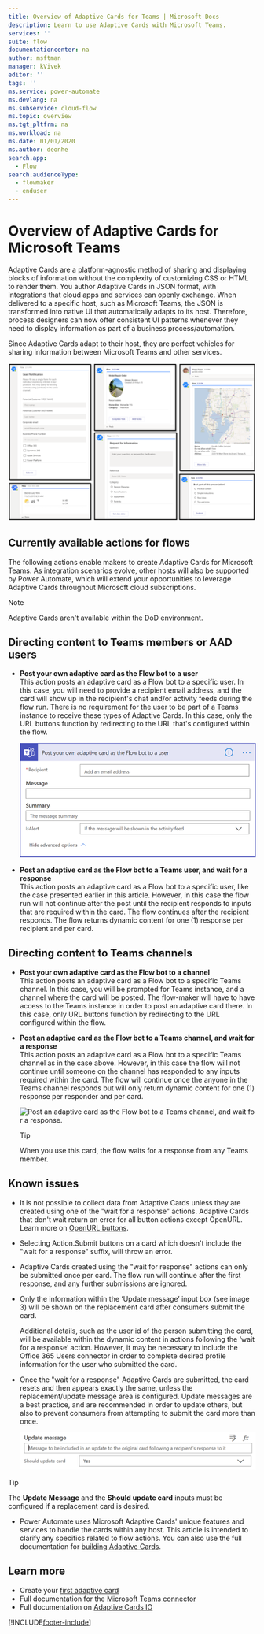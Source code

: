 ```yaml
---
title: Overview of Adaptive Cards for Teams | Microsoft Docs
description: Learn to use Adaptive Cards with Microsoft Teams.
services: ''
suite: flow
documentationcenter: na
author: msftman
manager: kVivek
editor: ''
tags: ''
ms.service: power-automate
ms.devlang: na
ms.subservice: cloud-flow
ms.topic: overview
ms.tgt_pltfrm: na
ms.workload: na
ms.date: 01/01/2020
ms.author: deonhe
search.app: 
  - Flow
search.audienceType: 
  - flowmaker
  - enduser
---
```

# Overview of Adaptive Cards for Microsoft Teams

Adaptive Cards are a platform-agnostic method of sharing and displaying blocks of information without the complexity of customizing CSS or HTML to render them. You author Adaptive Cards in JSON format, with integrations that cloud apps and services can openly exchange. When delivered to a specific host, such as Microsoft Teams, the JSON is transformed into native UI that automatically adapts to its host. Therefore, process designers can now offer consistent UI patterns whenever they need to display information as part of a business process/automation.
 
Since Adaptive Cards adapt to their host, they are perfect vehicles for sharing information between Microsoft Teams and other services.

  ![A screenshot of Adaptive Cards.](media/adaptive-cards/multi-adaptive-cards.png)
 
## Currently available actions for flows
 
The following actions enable makers to create Adaptive Cards for Microsoft Teams. As integration scenarios evolve, other hosts will also be supported by Power Automate, which will extend your opportunities to leverage Adaptive Cards throughout Microsoft cloud subscriptions.

> [!NOTE]
> Adaptive Cards aren't available within the DoD environment.
 
## Directing content to **Teams members or AAD users**
 
- **Post your own adaptive card as the Flow bot to a user**  
  This action posts an adaptive card as a Flow bot to a specific user. In this case, you will need to provide a recipient email address, and the card will show up in the recipient's chat and/or activity feeds during the flow run. There is no requirement for the user to be part of a Teams instance to receive these types of Adaptive Cards. In this case, only the URL buttons function by redirecting to the URL that's configured within the flow.

    ![Samples of adaptive cards.](media/adaptive-cards/top.png)
 
- **Post an adaptive card as the Flow bot to a Teams user, and wait for a response**  
  This action posts an adaptive card as a Flow bot to a specific user, like the case presented earlier in this article. However, in this case the flow run will not continue after the post until the recipient responds to inputs that are required within the card. The flow continues after the recipient responds. The flow returns dynamic content for one (1) response per recipient and per card.
 
## Directing content to **Teams channels**
 
- **Post your own adaptive card as the Flow bot to a channel**  
  This action posts an adaptive card as a Flow bot to a specific Teams channel. In this case, you will be prompted for Teams instance, and a channel where the card will be posted. The flow-maker will have to have access to the Teams instance in order to post an adaptive card there. In this case, only URL buttons function by redirecting to the URL configured within the flow.
 
- **Post an adaptive card as the Flow bot to a Teams channel, and wait for a response**  
  This action posts an adaptive card as a Flow bot to a specific Teams channel as in the case above. However, in this case the flow will not continue until someone on the channel has responded to any inputs required within the card. The flow will continue once the anyone in the Teams channel responds but will only return dynamic content for one (1) response per responder and per card.
 
     ![Post an adaptive card as the Flow bot to a Teams channel, and wait for a response.](media/adaptive-cards/bottom.png)

     >[!TIP]
     >When you use this card, the flow waits for a response from any Teams member.
 
 
## Known issues
 
- It is not possible to collect data from Adaptive Cards unless they are created using one of the "wait for a response" actions. Adaptive Cards that don't wait return an error for all button actions except OpenURL. Learn more on [OpenURL buttons](https://adaptivecards.io/explorer/Action.OpenUrl.html). 

- Selecting Action.Submit buttons on a card which doesn't include the "wait for a response" suffix, will throw an error.
 
- Adaptive Cards created using the "wait for response" actions can only be submitted once per card. The flow run will continue after the first response, and any further submissions are ignored.
 
- Only the information within the ‘Update message’ input box (see image 3) will be shown on the replacement card after consumers submit the card.

  Additional details, such as the user id of the person submitting the card, will be available within the dynamic content in actions following the ‘wait for a response’ action. However, it may be necessary to include the Office 365 Users connector in order to complete desired profile information for the user who submitted the card.
 
- Once the "wait for a response" Adaptive Cards are submitted, the card resets and then appears exactly the same, unless the replacement/update message area is configured. Update messages are a best practice, and are recommended in order to update others, but also to prevent consumers from attempting to submit the card more than once.
 
   ![Update message.](media/adaptive-cards/update-message.png) 
 
>[!TIP]
>The **Update Message** and the **Should update card** inputs must be configured if a replacement card is desired.
 
- Power Automate uses Microsoft Adaptive Cards' unique features and services to handle the cards within any host. This article is intended to clarify any specifics related to flow actions. You can also use the full documentation for [building Adaptive Cards](/adaptive-cards/).
 
## Learn more 
 
- Create your [first adaptive card](./create-adaptive-cards.md)
- Full documentation for the [Microsoft Teams connector](/connectors/teams/)
- Full documentation on [Adaptive Cards IO](/adaptive-cards) 



[!INCLUDE[footer-include](includes/footer-banner.md)]
